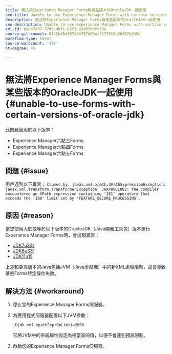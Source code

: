 ```yaml
---
title: 無法將Experience Manager Forms與某些版本的OracleJDK一起使用
seo-title: Unable to use Experience Manager Forms with certain versions of Oracle JDK
description: 無法將Experience Manager Forms與某些版本的OracleJDK一起使用
seo-description: Unable to use Experience Manager Forms with certain versions of Oracle JDK
exl-id: 6a8a7cb7-77d6-4bfc-82f3-82d0fddfc10a
source-git-commit: 0142b46d087d34707b09a1f172910c8b287b839d
workflow-type: tm+mt
source-wordcount: '177'
ht-degree: 4%

---
```


# 無法將Experience Manager Forms與某些版本的OracleJDK一起使用 {#unable-to-use-forms-with-certain-versions-of-oracle-jdk}

此問題適用於以下版本：

* Experience Manager六點三Forms
* Experience Manager六點四Forms
* Experience Manager六點五Forms

## 問題 {#issue}

用戶遇到以下異常：
`Caused by: javax.xml.xpath.XPathExpressionException: javax.xml.transform.TransformerException: JAXP0801002: the compiler encountered an XPath expression containing '101' operators that exceeds the '100' limit set by 'FEATURE_SECURE_PROCESSING'.`

## 原因 {#reason}

當您使用大於或等於以下版本的OracleJDK（Java開發工具包）版本運行Experience Manager Forms時，會出現異常：

* [JDK7u341](https://www.oracle.com/java/technologies/javase/7u341-relnotes.html)
* [JDK8u331](https://www.oracle.com/java/technologies/javase/8u331-relnotes.html)
* [JDK11u15](https://www.oracle.com/java/technologies/javase/11-0-15-relnotes.html)

上述和更高版本的Java包括JVM（Java虛擬機）中的新XML處理限制，這會導致某些Forms特定操作失敗。

## 解決方法 {#workaround}

1. 停止您的Experience Manager Forms伺服器。
1. 為應用程式伺服器配置以下JVM參數：

   `-Djdk.xml.xpathExprOpLimit=2000`

   它將JVM中的系統屬性設定為相當高的值，以便不會達到預設限制。

1. 啟動您的Experience Manager Forms伺服器。
